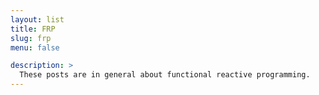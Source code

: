 ```yaml
---
layout: list
title: FRP
slug: frp
menu: false

description: >
  These posts are in general about functional reactive programming.
---
```

